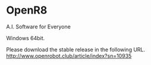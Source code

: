 # OpenR8    
A.I. Software for Everyone    
    
Windows 64bit.
    
Please download the stable release in the following URL.   
http://www.openrobot.club/article/index?sn=10935


